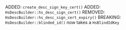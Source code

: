 ADDED: `create_desc_sign_key_cert()`
ADDED: `HsDescBuilder::hs_desc_sign_cert()`
REMOVED: `HsDescBuilder::hs_desc_sign_cert_expiry()`
BREAKING: `HsDescBuilder::blinded_id()` now takes a `HsBlindIdKey`
